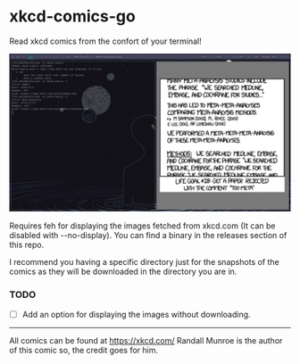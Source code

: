 # xkcd-comics-go
Read xkcd comics from the confort of your terminal!

![Previsualization](/images/preview.png)

Requires feh for displaying the images fetched from xkcd.com (It can be disabled with --no-display).
You can find a binary in the releases section of this repo.

I recommend you having a specific directory just for the snapshots of the comics as they will be downloaded in the directory you are in.

### TODO 
- [ ] Add an option for displaying the images without downloading.

---
All comics can be found at https://xkcd.com/ Randall Munroe is the author of this comic so, the credit goes for him.
